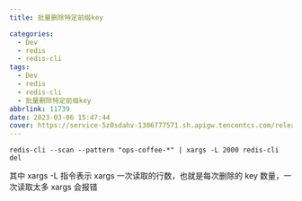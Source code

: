 ```yaml
---
title: 批量删除特定前缀key

categories:
  - Dev
  - redis
  - redis-cli
tags:
  - Dev
  - redis
  - redis-cli
  - 批量删除特定前缀key
abbrlink: 11739
date: 2023-03-06 15:47:44
cover: https://service-5z0sdahv-1306777571.sh.apigw.tencentcs.com/release/?uuid=edc6771c60284c3c9e7983f383ce9530
---
```


```shell
redis-cli --scan --pattern "ops-coffee-*" | xargs -L 2000 redis-cli del
```

其中 xargs -L 指令表示 xargs 一次读取的行数，也就是每次删除的 key 数量，一次读取太多 xargs 会报错